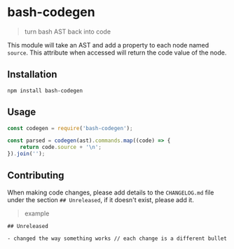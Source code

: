 # bash-codegen

> turn bash AST back into code

This module will take an AST and add a property to each node named `source`. This attribute when accessed will return the code value of the node.

## Installation

```
npm install bash-codegen
```

## Usage

```javascript
const codegen = require('bash-codegen');

const parsed = codegen(ast).commands.map((code) => {
    return code.source + '\n';
}).join('');
```

## Contributing

When making code changes, please add details to the `CHANGELOG.md` file under the section `## Unreleased`, if it doesn't exist, please add it.

> example

```
## Unreleased

- changed the way something works // each change is a different bullet
```

